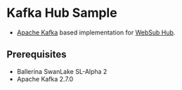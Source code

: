# Kafka Hub Sample #

* [Apache Kafka](https://kafka.apache.org/) based implementation for [WebSub Hub](https://www.w3.org/TR/websub/#hub).

## Prerequisites ##

* Ballerina SwanLake SL-Alpha 2
* Apache Kafka 2.7.0
